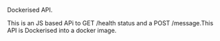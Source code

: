 Dockerised API.

This is an JS based APi to GET /health status and a POST /message.This API is Dockerised into a docker image.
